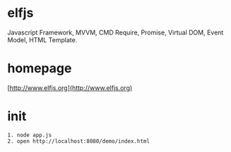 # elfjs
Javascript Framework, MVVM, CMD Require, Promise, Virtual DOM, Event Model, HTML Template.

# homepage
[http://www.elfjs.org](http://www.elfjs.org)

# init
    1. node app.js
    2. open http://localhost:8080/demo/index.html